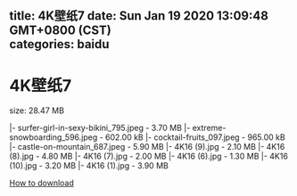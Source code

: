 
title: 4K壁纸7
date: Sun Jan 19 2020 13:09:48 GMT+0800 (CST)    
categories: baidu
---

# 4K壁纸7
size: 28.47 MB
 
 
|- surfer-girl-in-sexy-bikini_795.jpeg - 3.70 MB
|- extreme-snowboarding_596.jpeg - 602.00 kB
|- cocktail-fruits_097.jpeg - 965.00 kB
|- castle-on-mountain_687.jpeg - 5.90 MB
|- 4K16 (9).jpg - 2.10 MB
|- 4K16 (8).jpg - 4.80 MB
|- 4K16 (7).jpg - 2.00 MB
|- 4K16 (6).jpg - 1.30 MB
|- 4K16 (10).jpg - 3.20 MB
|- 4K16 (1).jpg - 3.90 MB

[How to download](https://bpcam.bemobtrk.com/go/2ceec3aa-1ca2-46d6-b9ff-aaa5c184517c?jno=105)